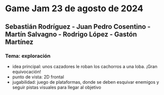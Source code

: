 # Game Jam 23 de agosto de 2024
## Sebastián Rodríguez - Juan Pedro Cosentino - Martín Salvagno - Rodrigo López - Gastón Martínez
### Tema: exploración
- idea principal: unos cazadores le roban los cachorros a una loba. ¡Gran equivocación!
- punto de vista: 2D frontal
- jugabilidad: juego de plataformas, donde se deben esquivar enemigos y seguir pistas visuales para llegar al objetivo
